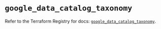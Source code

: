 # `google_data_catalog_taxonomy`

Refer to the Terraform Registry for docs: [`google_data_catalog_taxonomy`](https://registry.terraform.io/providers/hashicorp/google/6.38.0/docs/resources/data_catalog_taxonomy).
